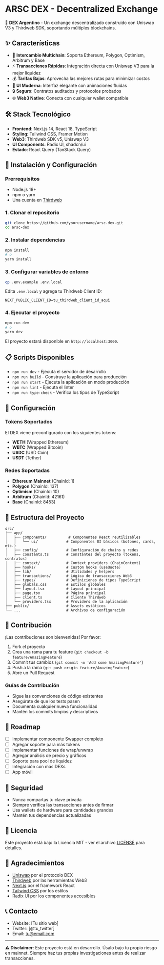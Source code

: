# ARSC DEX - Decentralized Exchange

🚀 **DEX Argentino** - Un exchange descentralizado construido con Uniswap V3 y Thirdweb SDK, soportando múltiples blockchains.

## ✨ Características

- 🔄 **Intercambio Multichain**: Soporta Ethereum, Polygon, Optimism, Arbitrum y Base
- ⚡ **Transacciones Rápidas**: Integración directa con Uniswap V3 para la mejor liquidez
- 💰 **Tarifas Bajas**: Aprovecha las mejores rutas para minimizar costos
- 🎨 **UI Moderna**: Interfaz elegante con animaciones fluidas
- 🔒 **Seguro**: Contratos auditados y protocolos probados
- 🌐 **Web3 Native**: Conecta con cualquier wallet compatible

## 🛠 Stack Tecnológico

- **Frontend**: Next.js 14, React 18, TypeScript
- **Styling**: Tailwind CSS, Framer Motion
- **Web3**: Thirdweb SDK v5, Uniswap V3
- **UI Components**: Radix UI, shadcn/ui
- **Estado**: React Query (TanStack Query)

## 🚀 Instalación y Configuración

### Prerrequisitos

- Node.js 18+
- npm o yarn
- Una cuenta en [Thirdweb](https://thirdweb.com/)

### 1. Clonar el repositorio

```bash
git clone https://github.com/yourusername/arsc-dex.git
cd arsc-dex
```

### 2. Instalar dependencias

```bash
npm install
# o
yarn install
```

### 3. Configurar variables de entorno

```bash
cp .env.example .env.local
```

Edita `.env.local` y agrega tu Thirdweb Client ID:

```env
NEXT_PUBLIC_CLIENT_ID=tu_thirdweb_client_id_aqui
```

### 4. Ejecutar el proyecto

```bash
npm run dev
# o
yarn dev
```

El proyecto estará disponible en `http://localhost:3000`.

## 📋 Scripts Disponibles

- `npm run dev` - Ejecuta el servidor de desarrollo
- `npm run build` - Construye la aplicación para producción
- `npm run start` - Ejecuta la aplicación en modo producción
- `npm run lint` - Ejecuta el linter
- `npm run type-check` - Verifica los tipos de TypeScript

## 🔧 Configuración

### Tokens Soportados

El DEX viene preconfigurado con los siguientes tokens:

- **WETH** (Wrapped Ethereum)
- **WBTC** (Wrapped Bitcoin)
- **USDC** (USD Coin)
- **USDT** (Tether)

### Redes Soportadas

- **Ethereum Mainnet** (ChainId: 1)
- **Polygon** (ChainId: 137)
- **Optimism** (ChainId: 10)
- **Arbitrum** (ChainId: 42161)
- **Base** (ChainId: 8453)

## 📁 Estructura del Proyecto

```
src/
├── app/
│   ├── components/          # Componentes React reutilizables
│   │   └── ui/             # Componentes UI básicos (botones, cards, etc.)
│   ├── config/             # Configuración de chains y redes
│   ├── constants.ts        # Constantes del proyecto (tokens, contratos)
│   ├── context/            # Context providers (ChainContext)
│   ├── hooks/              # Custom hooks (useQuote)
│   ├── lib/                # Utilidades y helpers
│   ├── transactions/       # Lógica de transacciones Web3
│   ├── types/              # Definiciones de tipos TypeScript
│   ├── globals.css         # Estilos globales
│   ├── layout.tsx          # Layout principal
│   ├── page.tsx            # Página principal
│   ├── client.ts           # Cliente Thirdweb
│   └── providers.tsx       # Providers de la aplicación
├── public/                 # Assets estáticos
└── ...                     # Archivos de configuración
```

## 🤝 Contribución

¡Las contribuciones son bienvenidas! Por favor:

1. Fork el proyecto
2. Crea una rama para tu feature (`git checkout -b feature/AmazingFeature`)
3. Commit tus cambios (`git commit -m 'Add some AmazingFeature'`)
4. Push a la rama (`git push origin feature/AmazingFeature`)
5. Abre un Pull Request

### Guías de Contribución

- Sigue las convenciones de código existentes
- Asegúrate de que los tests pasen
- Documenta cualquier nueva funcionalidad
- Mantén los commits limpios y descriptivos

## 📝 Roadmap

- [ ] Implementar componente Swapper completo
- [ ] Agregar soporte para más tokens
- [ ] Implementar funciones de wrap/unwrap
- [ ] Agregar análisis de precio y gráficos
- [ ] Soporte para pool de liquidez
- [ ] Integración con más DEXs
- [ ] App móvil

## 🔐 Seguridad

- Nunca compartas tu clave privada
- Siempre verifica las transacciones antes de firmar
- Usa wallets de hardware para cantidades grandes
- Mantén tus dependencias actualizadas

## 📄 Licencia

Este proyecto está bajo la Licencia MIT - ver el archivo [LICENSE](LICENSE) para detalles.

## 🙏 Agradecimientos

- [Uniswap](https://uniswap.org/) por el protocolo DEX
- [Thirdweb](https://thirdweb.com/) por las herramientas Web3
- [Next.js](https://nextjs.org/) por el framework React
- [Tailwind CSS](https://tailwindcss.com/) por los estilos
- [Radix UI](https://radix-ui.com/) por los componentes accesibles

## 📞 Contacto

- Website: [Tu sitio web]
- Twitter: [@tu_twitter]
- Email: tu@email.com

---

**⚠️ Disclaimer**: Este proyecto está en desarrollo. Úsalo bajo tu propio riesgo en mainnet. Siempre haz tus propias investigaciones antes de realizar transacciones.
